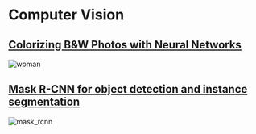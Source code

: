 # Computer Vision

## [Colorizing B&W Photos with Neural Networks](colorizing/)

![woman](https://blog.floydhub.com/static/c448f873e086cd77b6661dc133521d65-77609.png)


## [Mask R-CNN for object detection and instance segmentation](mask_rcnn/)

![mask_rcnn](mask_rcnn.png)
